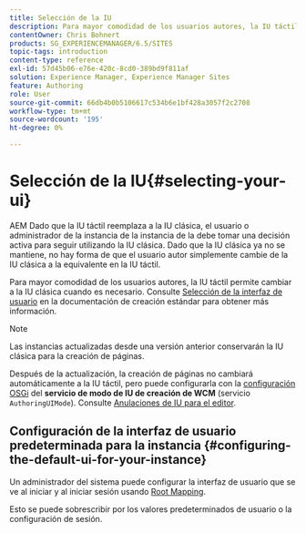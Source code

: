 ```yaml
---
title: Selección de la IU
description: Para mayor comodidad de los usuarios autores, la IU táctil permite cambiar a la IU clásica cuando es necesario.
contentOwner: Chris Bohnert
products: SG_EXPERIENCEMANAGER/6.5/SITES
topic-tags: introduction
content-type: reference
exl-id: 57d45b06-e76e-420c-8cd0-389bd9f811af
solution: Experience Manager, Experience Manager Sites
feature: Authoring
role: User
source-git-commit: 66db4b0b5106617c534b6e1bf428a3057f2c2708
workflow-type: tm+mt
source-wordcount: '195'
ht-degree: 0%

---
```


# Selección de la IU{#selecting-your-ui}

AEM Dado que la IU táctil reemplaza a la IU clásica, el usuario o administrador de la instancia de la instancia de la debe tomar una decisión activa para seguir utilizando la IU clásica. Dado que la IU clásica ya no se mantiene, no hay forma de que el usuario autor simplemente cambie de la IU clásica a la equivalente en la IU táctil.

Para mayor comodidad de los usuarios autores, la IU táctil permite cambiar a la IU clásica cuando es necesario. Consulte [Selección de la interfaz de usuario](/help/sites-authoring/select-ui.md) en la documentación de creación estándar para obtener más información.

>[!NOTE]
>
>Las instancias actualizadas desde una versión anterior conservarán la IU clásica para la creación de páginas.
>
>Después de la actualización, la creación de páginas no cambiará automáticamente a la IU táctil, pero puede configurarla con la [configuración OSGi](/help/sites-deploying/configuring-osgi.md) del **servicio de modo de IU de creación de WCM** (servicio `AuthoringUIMode`). Consulte [Anulaciones de IU para el editor](#uioverridesfortheeditor).

## Configuración de la interfaz de usuario predeterminada para la instancia {#configuring-the-default-ui-for-your-instance}

Un administrador del sistema puede configurar la interfaz de usuario que se ve al iniciar y al iniciar sesión usando [Root Mapping](/help/sites-deploying/osgi-configuration-settings.md#daycqrootmapping).

Esto se puede sobrescribir por los valores predeterminados de usuario o la configuración de sesión.
